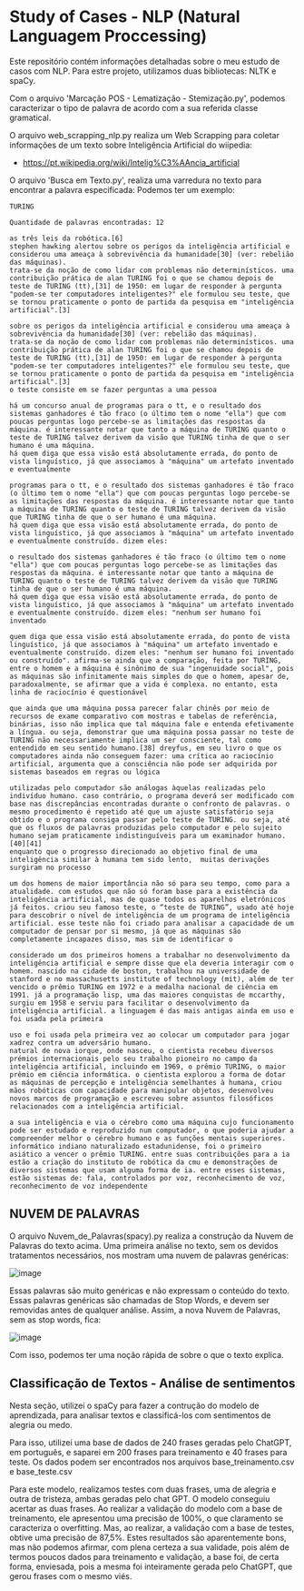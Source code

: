 # Study of Cases - NLP (Natural Languagem Proccessing) 

Este repositório contém informações detalhadas sobre o meu estudo de casos com NLP.
Para estre projeto, utilizamos duas bibliotecas: NLTK e spaCy.

Com o arquivo 'Marcação POS - Lematização - Stemização.py', podemos caracterizar o tipo de palavra de acordo com a sua referida classe gramatical.

O arquivo web_scrapping_nlp.py realiza um Web Scrapping para coletar informações de um texto sobre Inteligência Artificial do wiipedia:
  - https://pt.wikipedia.org/wiki/Intelig%C3%AAncia_artificial

O arquivo 'Busca em Texto.py', realiza uma varredura no texto para encontrar a palavra especificada:
Podemos ter um exemplo:

```
TURING 

Quantidade de palavras encontradas: 12 

as três leis da robótica.[6]
stephen hawking alertou sobre os perigos da inteligência artificial e considerou uma ameaça à sobrevivência da humanidade[30] (ver: rebelião das máquinas).
trata-se da noção de como lidar com problemas não determinísticos. uma contribuição prática de alan TURING foi o que se chamou depois de teste de TURING (tt),[31] de 1950: em lugar de responder à pergunta "podem-se ter computadores inteligentes?" ele formulou seu teste, que se tornou praticamente o ponto de partida da pesquisa em "inteligência artificial".[3]

sobre os perigos da inteligência artificial e considerou uma ameaça à sobrevivência da humanidade[30] (ver: rebelião das máquinas).
trata-se da noção de como lidar com problemas não determinísticos. uma contribuição prática de alan TURING foi o que se chamou depois de teste de TURING (tt),[31] de 1950: em lugar de responder à pergunta "podem-se ter computadores inteligentes?" ele formulou seu teste, que se tornou praticamente o ponto de partida da pesquisa em "inteligência artificial".[3]
o teste consiste em se fazer perguntas a uma pessoa

há um concurso anual de programas para o tt, e o resultado dos sistemas ganhadores é tão fraco (o último tem o nome "ella") que com poucas perguntas logo percebe-se as limitações das respostas da máquina. é interessante notar que tanto a máquina de TURING quanto o teste de TURING talvez derivem da visão que TURING tinha de que o ser humano é uma máquina.
há quem diga que essa visão está absolutamente errada, do ponto de vista linguístico, já que associamos à "máquina" um artefato inventado e eventualmente

programas para o tt, e o resultado dos sistemas ganhadores é tão fraco (o último tem o nome "ella") que com poucas perguntas logo percebe-se as limitações das respostas da máquina. é interessante notar que tanto a máquina de TURING quanto o teste de TURING talvez derivem da visão que TURING tinha de que o ser humano é uma máquina.
há quem diga que essa visão está absolutamente errada, do ponto de vista linguístico, já que associamos à "máquina" um artefato inventado e eventualmente construído. dizem eles:

o resultado dos sistemas ganhadores é tão fraco (o último tem o nome "ella") que com poucas perguntas logo percebe-se as limitações das respostas da máquina. é interessante notar que tanto a máquina de TURING quanto o teste de TURING talvez derivem da visão que TURING tinha de que o ser humano é uma máquina.
há quem diga que essa visão está absolutamente errada, do ponto de vista linguístico, já que associamos à "máquina" um artefato inventado e eventualmente construído. dizem eles: "nenhum ser humano foi inventado

quem diga que essa visão está absolutamente errada, do ponto de vista linguístico, já que associamos à "máquina" um artefato inventado e eventualmente construído. dizem eles: "nenhum ser humano foi inventado ou construído". afirma-se ainda que a comparação, feita por TURING, entre o homem e a máquina é sinônimo de sua "ingenuidade social", pois as máquinas são infinitamente mais simples do que o homem, apesar de, paradoxalmente, se afirmar que a vida é complexa. no entanto, esta linha de raciocínio é questionável

que ainda que uma máquina possa parecer falar chinês por meio de recursos de exame comparativo com mostras e tabelas de referência, binárias, isso não implica que tal máquina fale e entenda efetivamente a língua. ou seja, demonstrar que uma máquina possa passar no teste de TURING não necessariamente implica um ser consciente, tal como entendido em seu sentido humano.[38] dreyfus, em seu livro o que os computadores ainda não conseguem fazer: uma crítica ao raciocínio artificial, argumenta que a consciência não pode ser adquirida por sistemas baseados em regras ou lógica

utilizadas pelo computador são análogas àquelas realizadas pelo indivíduo humano. caso contrário, o programa deverá ser modificado com base nas discrepâncias encontradas durante o confronto de palavras. o mesmo procedimento é repetido até que um ajuste satisfatório seja obtido e o programa consiga passar pelo teste de TURING. ou seja, até que os fluxos de palavras produzidas pelo computador e pelo sujeito humano sejam praticamente indistinguíveis para um examinador humano.[40][41]
enquanto que o progresso direcionado ao objetivo final de uma inteligência similar à humana tem sido lento,  muitas derivações surgiram no processo

um dos homens de maior importância não só para seu tempo, como para a atualidade. com estudos que não só foram base para a existência da inteligência artificial, mas de quase todos os aparelhos eletrônicos já feitos. criou seu famoso teste, o “teste de TURING”, usado até hoje para descobrir o nível de inteligência de um programa de inteligência artificial. esse teste não foi criado para analisar a capacidade de um computador de pensar por si mesmo, já que as máquinas são completamente incapazes disso, mas sim de identificar o

considerado um dos primeiros homens a trabalhar no desenvolvimento da inteligência artificial e sempre disse que ela deveria interagir com o homem. nascido na cidade de boston, trabalhou na universidade de stanford e no massachusetts institute of technology (mit), além de ter vencido o prêmio TURING em 1972 e a medalha nacional de ciência em 1991. já a programação lisp, uma das maiores conquistas de mccarthy, surgiu em 1958 e serviu para facilitar o desenvolvimento da inteligência artificial. a linguagem é das mais antigas ainda em uso e foi usada pela primeira

uso e foi usada pela primeira vez ao colocar um computador para jogar xadrez contra um adversário humano.
natural de nova iorque, onde nasceu, o cientista recebeu diversos prémios internacionais pelo seu trabalho pioneiro no campo da inteligência artificial, incluindo em 1969, o prêmio TURING, o maior prêmio em ciência informática. o cientista explorou a forma de dotar as máquinas de percepção e inteligência semelhantes à humana, criou mãos robóticas com capacidade para manipular objetos, desenvolveu novos marcos de programação e escreveu sobre assuntos filosóficos relacionados com a inteligência artificial.

a sua inteligência e via o cérebro como uma máquina cujo funcionamento pode ser estudado e reproduzido num computador, o que poderia ajudar a compreender melhor o cérebro humano e as funções mentais superiores.
informático indiano naturalizado estadunidense, foi o primeiro asiático a vencer o prêmio TURING. entre suas contribuições para a ia estão a criação do instituto de robótica da cmu e demonstrações de diversos sistemas que usam alguma forma de ia. entre esses sistemas, estão sistemas de: fala, controlados por voz, reconhecimento de voz, reconhecimento de voz independente

```

## NUVEM DE PALAVRAS

O arquivo Nuvem_de_Palavras(spacy).py realiza a construção da Nuvem de Palavras do texto acima.
Uma primeira análise no texto, sem os devidos tratamentos necessários, nos mostram uma nuvem de palavras genéricas:

![image](https://github.com/JesseOliveiraUFC/nlp/assets/97004339/12e64d15-f0d1-4dcc-a160-917bd93a445b)

Essas palavras são muito genéricas e não expressam o conteúdo do texto. Essas palavras genéricas são chamadas de Stop Words, e devem ser removidas antes de qualquer análise.
Assim, a nova Nuvem de Palavras, sem as stop words, fica:

![image](https://github.com/JesseOliveiraUFC/nlp/assets/97004339/deba29fc-4e82-482b-846c-2723ea9ac652)

Com isso, podemos ter uma noção rápida de sobre o que o texto explica.

## Classificação de Textos - Análise de sentimentos

Nesta seção, utilizei o spaCy para fazer a contrução do modelo de aprendizada, para analisar textos e classificá-los com sentimentos de alegria ou medo.

Para isso, utilizei uma base de dados de 240 frases geradas pelo ChatGPT, em português, e saparei em 200 frases para treinamento e 40 frases para teste.
Os dados podem ser encontrados nos arquivos base_treinamento.csv e base_teste.csv

Para este modelo, realizamos testes com duas frases, uma de alegria e outra de tristeza, ambas geradas pelo chat GPT. O modelo conseguiu acertar as duas frases.
Ao realizar a validação do modelo com a base de treinamento, ele apresentou uma precisão de 100%, o que claramento se caracteriza o overfitting.
Mas, ao realizar, a validação com a base de testes, obtive uma precisão de 87,5%. Estes resultados são aparentemente bons, mas não podemos afirmar, com plena certeza a sua validade, 
pois além de termos poucos dados para treinamento e validação, a base foi, de certa forma, enviesada, pois a mesma foi inteiramente gerada pelo ChatGPT, que gerou frases com o mesmo viés.
